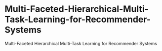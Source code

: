 # Multi-Faceted-Hierarchical-Multi-Task-Learning-for-Recommender-Systems
Multi-Faceted Hierarchical Multi-Task Learning for Recommender Systems
